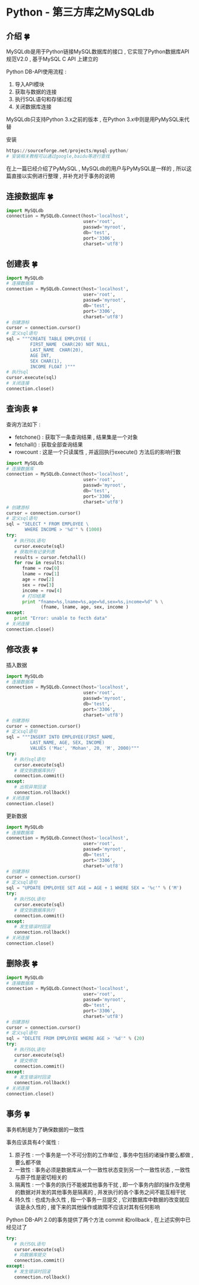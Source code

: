 # Python - 第三方库之MySQLdb
















<extoc></extoc>

## 介绍  🍀

MySQLdb是用于Python链接MySQL数据库的接口 , 它实现了Python数据库API规范V2.0 , 基于MySQL C API 上建立的

Python DB-API使用流程 : 

1. 导入API模块
2. 获取与数据的连接
3. 执行SQL语句和存储过程
4. 关闭数据库连接

MySQLdb只支持Python 3.x之前的版本 , 在Python 3.x中则是用PyMySQL来代替

安装

```python
https://sourceforge.net/projects/mysql-python/
# 安装相关教程可以通过google,baidu等进行查找
```

在上一篇已经介绍了PyMySQL , MySQLdb的用户与PyMySQL是一样的 , 所以这篇直接以实例进行整理 , 并补充对于事务的说明

## 连接数据库  🍀

```python
import MySQLdb
connection = MySQLdb.Connect(host='localhost',
                             user='root',
                             passwd='myroot',
                             db='test',
                             port='3306',
                             charset='utf8')
```

## 创建表  🍀

```python
import MySQLdb
# 连接数据库
connection = MySQLdb.Connect(host='localhost',
                             user='root',
                             passwd='myroot',
                             db='test',
                             port='3306',
                             charset='utf8')
# 创建游标
cursor = connection.cursor()
# 定义sql语句
sql = """CREATE TABLE EMPLOYEE (
         FIRST_NAME  CHAR(20) NOT NULL,
         LAST_NAME  CHAR(20),
         AGE INT,  
         SEX CHAR(1),
         INCOME FLOAT )"""
# 执行sql
cursor.execute(sql)
# 关闭连接
connection.close()
```

## 查询表  🍀

查询方法如下 : 

- fetchone() : 获取下一条查询结果 , 结果集是一个对象
- fetchall() : 获取全部查询结果
- rowcount : 这是一个只读属性 , 并返回执行execute() 方法后的影响行数

```python
import MySQLdb
# 连接数据库
connection = MySQLdb.Connect(host='localhost',
                             user='root',
                             passwd='myroot',
                             db='test',
                             port='3306',
                             charset='utf8')
# 创建游标
cursor = connection.cursor()
# 定义sql语句
sql = "SELECT * FROM EMPLOYEE \
       WHERE INCOME > '%d'" % (1000)
try:
   # 执行SQL语句
   cursor.execute(sql)
   # 获取所有记录列表
   results = cursor.fetchall()
   for row in results:
      fname = row[0]
      lname = row[1]
      age = row[2]
      sex = row[3]
      income = row[4]
      # 打印结果
      print "fname=%s,lname=%s,age=%d,sex=%s,income=%d" % \
             (fname, lname, age, sex, income )
except:
   print "Error: unable to fecth data"
# 关闭连接
connection.close()
```

## 修改表  🍀

插入数据

```python
import MySQLdb
# 连接数据库
connection = MySQLdb.Connect(host='localhost',
                             user='root',
                             passwd='myroot',
                             db='test',
                             port='3306',
                             charset='utf8')
# 创建游标
cursor = connection.cursor()
# 定义sql语句
sql = """INSERT INTO EMPLOYEE(FIRST_NAME,
         LAST_NAME, AGE, SEX, INCOME)
         VALUES ('Mac', 'Mohan', 20, 'M', 2000)"""
try:
   # 执行sql语句
   cursor.execute(sql)
   # 提交到数据库执行
   connection.commit()
except:
   # 出现异常回滚
   connection.rollback()
# 关闭连接
connection.close()
```

更新数据

```python
import MySQLdb
# 连接数据库
connection = MySQLdb.Connect(host='localhost',
                             user='root',
                             passwd='myroot',
                             db='test',
                             port='3306',
                             charset='utf8')
# 创建游标 
cursor = connection.cursor()
# 定义sql语句
sql = "UPDATE EMPLOYEE SET AGE = AGE + 1 WHERE SEX = '%c'" % ('M')
try:
   # 执行SQL语句
   cursor.execute(sql)
   # 提交到数据库执行
   connection.commit()
except:
   # 发生错误时回滚
   connection.rollback()
# 关闭连接
connection.close()
```

## 删除表  🍀

```python
import MySQLdb
# 连接数据库
connection = MySQLdb.Connect(host='localhost',
                             user='root',
                             passwd='myroot',
                             db='test',
                             port='3306',
                             charset='utf8')
# 创建游标 
cursor = connection.cursor()
# 定义sql语句
sql = "DELETE FROM EMPLOYEE WHERE AGE > '%d'" % (20)
try:
   # 执行SQL语句
   cursor.execute(sql)
   # 提交修改
   connection.commit()
except:
   # 发生错误时回滚
   connection.rollback()
# 关闭连接
connection.close()
```

## 事务  🍀

事务机制是为了确保数据的一致性

事务应该具有4个属性 : 

1. 原子性 : 一个事务是一个不可分割的工作单位 , 事务中包括的诸操作要么都做 , 要么都不做
2. 一致性 : 事务必须是数据库从一个一致性状态变到另一个一致性状态 , 一致性与原子性是密切相关的
3. 隔离性 : 一个事务的执行不能被其他事务干扰 , 即一个事务内部的操作及使用的数据对并发的其他事务是隔离的 , 并发执行的各个事务之间不能互相干扰
4. 持久性 : 也成为永久性 , 指一个事务一旦提交 , 它对数据库中数据的改变就应该是永久性的 , 接下来的其他操作或故障不应该对其有任何影响

Python DB-API 2.0的事务提供了两个方法 commit 和rollback , 在上述实例中已经见过了

```python
try:
   # 执行SQL语句
   cursor.execute(sql)
   # 向数据库提交
   connection.commit()
except:
   # 发生错误时回滚
   connection.rollback()
```